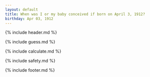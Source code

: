 ```yaml
---
layout: default
title: When was I or my baby conceived if born on April 3, 1912?
birthday: Apr 03, 1912
---
```


{% include header.md %}

{% include guess.md %}

{% include calculate.md %}

{% include safety.md %}

{% include footer.md %}



